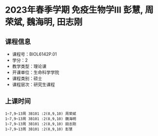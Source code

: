 # 2023年春季学期 免疫生物学III 彭慧, 周荣斌, 魏海明, 田志刚






## 课程信息

- 课程号：BIOL6142P.01
- 学分：2
- 教学类型：理论课
- 开课单位：生命科学学院
- 课程类别：硕士
- 课程层次：研究生课程

## 上课时间

```
1~7,9~13周 3B101 :2(8,9,10) 周荣斌
1~7,9~13周 3B101 :2(8,9,10) 魏海明
1~7,9~13周 3B101 :2(8,9,10) 田志刚
1~7,9~13周 3B101 :2(8,9,10) 彭慧
```

